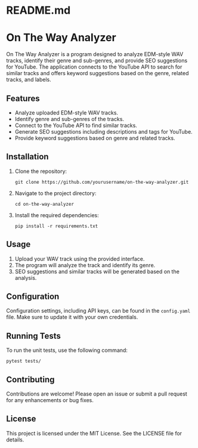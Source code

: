 # README.md

# On The Way Analyzer

On The Way Analyzer is a program designed to analyze EDM-style WAV tracks, identify their genre and sub-genres, and provide SEO suggestions for YouTube. The application connects to the YouTube API to search for similar tracks and offers keyword suggestions based on the genre, related tracks, and labels.

## Features

- Analyze uploaded EDM-style WAV tracks.
- Identify genre and sub-genres of the tracks.
- Connect to the YouTube API to find similar tracks.
- Generate SEO suggestions including descriptions and tags for YouTube.
- Provide keyword suggestions based on genre and related tracks.

## Installation

1. Clone the repository:
   ```
   git clone https://github.com/yourusername/on-the-way-analyzer.git
   ```

2. Navigate to the project directory:
   ```
   cd on-the-way-analyzer
   ```

3. Install the required dependencies:
   ```
   pip install -r requirements.txt
   ```

## Usage

1. Upload your WAV track using the provided interface.
2. The program will analyze the track and identify its genre.
3. SEO suggestions and similar tracks will be generated based on the analysis.

## Configuration

Configuration settings, including API keys, can be found in the `config.yaml` file. Make sure to update it with your own credentials.

## Running Tests

To run the unit tests, use the following command:
```
pytest tests/
```

## Contributing

Contributions are welcome! Please open an issue or submit a pull request for any enhancements or bug fixes.

## License

This project is licensed under the MIT License. See the LICENSE file for details.